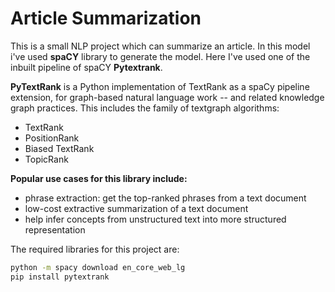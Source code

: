# Article Summarization

This is a small NLP project which can summarize an article. In this model i've used **spaCY** library to generate the model. Here I've used one of the inbuilt pipeline of spaCY **Pytextrank**. 

**PyTextRank** is a Python implementation of TextRank as a spaCy pipeline extension, for graph-based natural language work -- and related knowledge graph practices. This includes the family of textgraph algorithms:

- TextRank
- PositionRank
- Biased TextRank
- TopicRank

**Popular use cases for this library include:**

- phrase extraction: get the top-ranked phrases from a text document
- low-cost extractive summarization of a text document
- help infer concepts from unstructured text into more structured representation


The required libraries for this project are:

``` bash
python -m spacy download en_core_web_lg
pip install pytextrank
```
